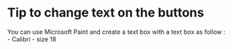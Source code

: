 # Tip to change text on the buttons

You can use Microsoft Paint and create a text box with a text box as follow :
	- Calibri
	- size 18
	